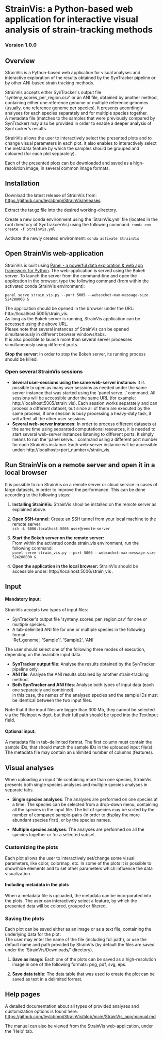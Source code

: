# StrainVis: a Python-based web application for interactive visual analysis of strain-tracking methods

### Version 1.0.0

## Overview

StrainVis is a Python-based web application for visual analyses and interactive exploration of the results obtained by 
the SynTracker pipeline or by other ANI-based strain tracking methods.  

StrainVis accepts either SynTracker's output file 'synteny_scores_per_region.csv' or an ANI file, obtained by another method, 
containing either one reference genome or multiple reference genomes (usually, one reference genome per species).
It presents accordingly analyses for each species separately and for multiple species together.  
A metadata file (matches to the samples that were previously compared by SynTracker) may also be provided
in order to enable a deeper analysis of SynTracker's results.  

StrainVis allows the user to interactively select the presented plots and to change visual parameters in each plot.
It also enables to interactively select the metadata feature by which the samples should be grouped and coloured (for each plot separately).  

Each of the presented plots can be downloaded and saved as a high-resolution image, in several common image formats.

## Installation

Download the latest release of StrainVis from: https://github.com/leylabmpi/StrainVis/releases.

Extract the tar.gz file into the desired working-directory.

Create a new conda environment using the ‘StrainVis.yml’ file (located in the root directory of SynTrakcerVis) 
using the following command:
      `conda env create -f StrainVis.yml`

Activate the newly created environment: 
      `conda activate StrainVis`

## Open StrainVis web-application

StrainVis is built using [Panel - a powerful data exploration & web app framework for Python](https://panel.holoviz.org/index.html).
The web-application is served using the Bokeh server. 
To launch the server from the command-line and open the application in the browser, type the following command
(from within the activated conda StrainVis environment):

`panel serve strain_vis.py --port 5005 --websocket-max-message-size 524288000 &`

The application should be opened in the browser under the URL: http://localhost:5005/strain_vis.  
As long as the Bokeh server is running, StrainVis application can be accessed using the above URL.  
Please note that several instances of StrainVis can be opened simultaneously in different browser windows/tabs.  
It is also possible to launch more than several server processes simultaneously using different ports. 

**Stop the server**: In order to stop the Bokeh server, its running process should be killed.  

### Open several StrainVis sessions

- **Several user-sessions using the same web-server instance:** It is possible to open as many user sessions as needed under the same server instance that was started using the 'panel serve...' command.
All sessions will be accessible under the same URL (for example: http://localhost:5005/strain_vis). 
Each session works separately and can process a different dataset, but since all of them are executed by the same process, 
if one session is busy processing a heavy-duty task, it will affect all the other user sessions.
- **Several web-server instances:** In order to process different datasets at the same time using separated computational resources, 
it is needed to start several web-server instances listening to different ports.
It simply means to run the 'panel serve...' command using a different port number for each StrainVis instance.
Each web-server instance will be accessible under: http://localhost:<port_number>/strain_vis.

## Run StrainVis on a remote server and open it in a local browser

It is possible to run StrainVis on a remote server or cloud service in cases of large datasets, in order to improve the performance.
This can be done according to the following steps:

1. **Installing StrainVis:** StrainVis shoul be installed on the remote server as explained above.

2. **Open SSH-tunnel:** Create an SSH tunnel from your local machine to the remote server:  
`ssh -L 5006:localhost:5006 user@remote-server`

3. **Start the Bokeh server on the remote server:**  
From within the activated conda strain_vis environment, run the following command:   
`panel serve strain_vis.py --port 5006 --websocket-max-message-size 524288000 &`  

4. **Open the application in the local browser:** StrainVis should be accessible under: http://localhost:5006/strain_vis .

## Input

#### Mandatory input:

StrainVis accepts two types of input files:
- SynTracker's output file 'synteny_scores_per_region.csv' for one or multiple species.
- A tab-delimited ANI file for one or multiple species in the following format:  
  'Ref_genome', 'Sample1', 'Sample2', 'ANI'

The user should select one of the following three modes of execution, depending on the available input data:
- **SynTracker output file**: Analyse the results obtained by the SynTracker pipeline only.
- **ANI file**: Analyse the ANI results obtained by another strain-tracking method.
- **Both SynTracker and ANI files**: Analyse both types of input data (each one separately and combined).  
In this case, the names of the analysed species and the sample IDs must be identical between the two input files.
  
Note that if the input files are bigger than 300 Mb, they cannot be selected via the FileInput widget, but their full path should
be typed into the TextInput field.

#### Optional input:
A metadata file in tab-delimited format. The first column must contain the sample IDs, that should match the sample IDs
in the uploaded input file(s). The metadata file may contain an unlimited number of columns (features).

## Visual analyses

When uploading an input file containing more than one species, StrainVis 
presents both single species analyses and multiple species analyses in separate tabs. 

- **Single species analyses**:
The analyses are performed on one species at a time. The species can be selected from a drop-down menu, 
containing all the species in the input file. The list of species may be sorted by the number of compared sample-pairs 
(in order to display the more abundant species first), or by the species names.

- **Multiple species analyses**:
The analyses are performed on all the species together or for a selected subset.

### Customizing the plots

Each plot allows the user to interactively set/change some visual parameters, like color, colormap, etc. 
In some of the plots it is possible to show/hide elements and to set other parameters which influence the data visualization. 

#### Including metadata in the plots

When a metadata file is uploaded, the metadata can be incorporated into the plots. The user 
can interactively select a feature, by which the presented data will be colored, grouped or filtered.  

### Saving the plots

Each plot can be saved either as an image or as a text file, containing the underlying data for the plot.  
The user may enter the name of the file (including full path), or use the default name and path provided by StrainVis 
(by default the files are saved under the 'StrainVis/Downloads/' directory).

1. **Save as image:** Each one of the plots can be saved as a high-resolution image in one of the following formats: png, pdf, svg, eps.

2. **Save data table:** The data table that was used to create the plot can be saved as text in a delimited format.

## Help pages

A detailed documentation about all types of provided analyses and customization options is found here: https://github.com/leylabmpi/StrainVis/blob/main/StrainVis_app/manual.md

The manual can also be viewed from the StrainVis web-application, under the 'Help' tab.
